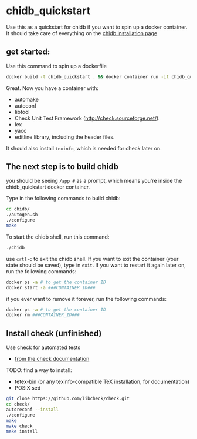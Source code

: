 # chidb_quickstart
Use this as a quickstart for chidb if you want to spin up a docker container. It should take care of everything on the [chidb installation page](http://chi.cs.uchicago.edu/chidb/installing.html)

## get started:
Use this command to spin up a dockerfile
``` bash
docker build -t chidb_quickstart . && docker container run -it chidb_quickstart /bin/sh
```
Great. Now you have a container with:
- automake
- autoconf
- libtool
- Check Unit Test Framework (http://check.sourceforge.net/).
- lex
- yacc
- editline library, including the header files.

It should also install `texinfo`, which is needed for check later on.

## The next step is to build chidb
you should be seeing `/app #` as a prompt, which means you're inside the chidb_quickstart docker container.

Type in the following commands to build chidb:
``` bash
cd chidb/
./autogen.sh
./configure
make
```

To start the chidb shell, run this command:
``` bash
./chidb
```
use `crtl-c` to exit the chidb shell. If you want to exit the container (your state should be saved), type in `exit`. If you want to restart it again later on, run the following commands:
``` bash
docker ps -a # to get the container ID
docker start -a ###CONTAINER_ID###
```

if you ever want to remove it forever, run the following commands:
``` bash
docker ps -a # to get the container ID
docker rm ###CONTAINER_ID###
```

## Install check (unfinished)
Use check for automated tests
- [from the check documentation](https://libcheck.github.io/check/web/install.html#linuxsource)

TODO: find a way to install:
- tetex-bin (or any texinfo-compatible TeX installation, for documentation)
- POSIX sed

``` bash
git clone https://github.com/libcheck/check.git
cd check/
autoreconf --install
./configure
make
make check
make install
```
